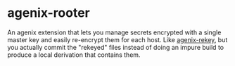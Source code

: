 # agenix-rooter

An agenix extension that lets you manage secrets encrypted with a single master
key and easily re-encrypt them for each host. Like [agenix-rekey], but you
actually commit the "rekeyed" files instead of doing an impure build to produce
a local derivation that contains them.

[agenix-rekey]: https://github.com/oddlama/agenix-rekey
